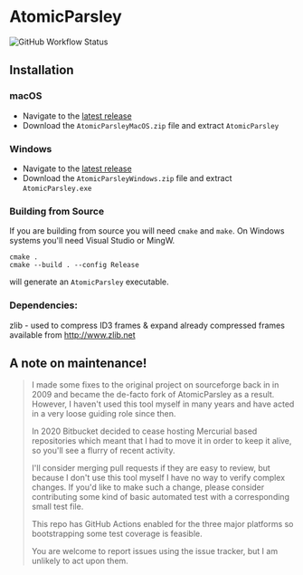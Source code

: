 # AtomicParsley

![GitHub Workflow Status](https://img.shields.io/github/workflow/status/wez/atomicparsley/CI)

## Installation

### macOS

* Navigate to the [latest release](https://github.com/wez/atomicparsley/releases/latest)
* Download the `AtomicParsleyMacOS.zip` file and extract `AtomicParsley`

### Windows

* Navigate to the [latest release](https://github.com/wez/atomicparsley/releases/latest)
* Download the `AtomicParsleyWindows.zip` file and extract `AtomicParsley.exe`

### Building from Source

If you are building from source you will need `cmake` and `make`.
On Windows systems you'll need Visual Studio or MingW.

```
cmake .
cmake --build . --config Release
```

will generate an `AtomicParsley` executable.

### Dependencies:

zlib  - used to compress ID3 frames & expand already compressed frames
        available from http://www.zlib.net


## A note on maintenance!

> I made some fixes to the original project on sourceforge back in
> in 2009 and became the de-facto fork of AtomicParsley as a
> result.  However, I haven't used this tool myself in many years and have
> acted in a very loose guiding role since then.
>
> In 2020 Bitbucket decided to cease hosting Mercurial based repositories
> which meant that I had to move it in order to keep it alive, so you'll
> see a flurry of recent activity.
>
> I'll consider merging pull requests if they are easy to review, but because
> I don't use this tool myself I have no way to verify complex changes.
> If you'd like to make such a change, please consider contributing some
> kind of basic automated test with a corresponding small test file.
>
> This repo has GitHub Actions enabled for the three major platforms
> so bootstrapping some test coverage is feasible.
>
> You are welcome to report issues using the issue tracker, but I am
> unlikely to act upon them.

